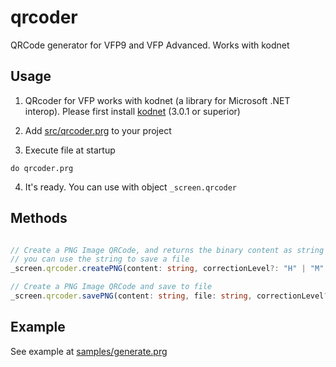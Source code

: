 # qrcoder
QRCode generator for VFP9 and VFP Advanced. Works with kodnet

## Usage

1. QRcoder for VFP works with kodnet (a library for Microsoft .NET interop). Please first install [kodnet](https://github.com/FoxShell/kodnet) (3.0.1 or superior)

2. Add [src/qrcoder.prg](./src/qrcoder.prg) to your project

3. Execute file at startup

```harbour 
do qrcoder.prg
```

4. It's ready. You can use with object ```_screen.qrcoder```



## Methods 

```typescript 

// Create a PNG Image QRCode, and returns the binary content as string
// you can use the string to save a file 
_screen.qrcoder.createPNG(content: string, correctionLevel?: "H" | "M" | "L" | "Q") : string 

// Create a PNG Image QRCode and save to file 
_screen.qrcoder.savePNG(content: string, file: string, correctionLevel?: "H" | "M" | "L" | "Q") : void


```

## Example

See example at [samples/generate.prg](./samples/generate.prg)
